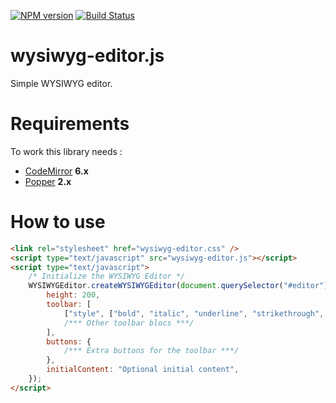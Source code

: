 [![NPM version](https://badge.fury.io/js/wysiwyg-editor.svg)](http://badge.fury.io/js/wysiwyg-editor)
[![Build Status](https://travis-ci.org/lesjoursfr/wysiwyg-editor.svg?branch=master)](https://travis-ci.org/lesjoursfr/wysiwyg-editor)

# wysiwyg-editor.js

Simple WYSIWYG editor.

# Requirements

To work this library needs :

-   [CodeMirror](https://www.npmjs.com/package/codemirror) **6.x**
-   [Popper](https://www.npmjs.com/package/@popperjs/core) **2.x**

# How to use

```html
<link rel="stylesheet" href="wysiwyg-editor.css" />
<script type="text/javascript" src="wysiwyg-editor.js"></script>
<script type="text/javascript">
	/* Initialize the WYSIWYG Editor */
	WYSIWYGEditor.createWYSIWYGEditor(document.querySelector("#editor"), {
		height: 200,
		toolbar: [
			["style", ["bold", "italic", "underline", "strikethrough", "subscript", "superscript", "nbsp", "clear"]],
			/*** Other toolbar blocs ***/
		],
		buttons: {
			/*** Extra buttons for the toolbar ***/
		},
		initialContent: "Optional initial content",
	});
</script>
```
